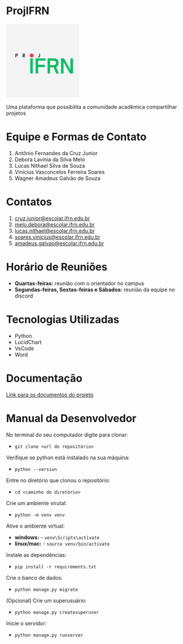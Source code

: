 # ProjIFRN

<img src="logo.png" width="200" height="200" />

Uma plataforma que possibilita a comunidade acadêmica compartilhar projetos

# Equipe e Formas de Contato

1. Antônio Fernandes da Cruz Junior
2. Debora Lavínia da Silva Melo
3. Lucas Nithael Silva de Souza
4. Vinicius Vasconcelos Ferreira Soares
5. Wagner Amadeus Galvão de Souza

# Contatos
1. cruz.junior@escolar.ifrn.edu.br
2. melo.debora@escolar.ifrn.edu.br
3. lucas.nithael@escolar.ifrn.edu.br
4. soares.vinicius@escolar.ifrn.edu.br
5. amadeus.galvao@escolar.ifrn.edu.br

# Horário de Reuniões

- **Quartas-feiras:** reunião com o orientador no campus
- **Segundas-feiras, Sextas-feiras e Sábados:** reunião da equipe no discord 

# Tecnologias Utilizadas

- Python
- LucidChart
- VsCode
- Word

# Documentação

[Link para os documentos do projeto](doc/documentacao.md)

# Manual da Desenvolvedor

No terminal do seu computador digite para clonar:
- `git clone <url do repositório>`

Verifique se python está instalado na sua máquina:
- `python --version`

Entre no diretório que clonou o repositório:
- `cd <caminho do diretório>`

Crie um ambiente virutal:
- `python -m venv venv`

Ative o ambiente virtual:
- **windows:** - `venv\Scripts\activate`
- **linux/mac:** - `source venv/bin/activate`

Instale as dependências: 
- `pip install -r requirements.txt` 

Crie o banco de dados:
- `python manage.py migrate`

(Opcional) Crie um superusuário:
- `python manage.py createsuperuser`

Inicie o servidor: 
- `python manage.py runserver`
